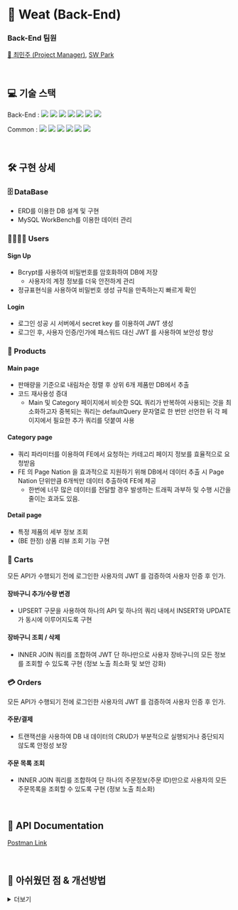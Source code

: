 # 🥩 Weat (Back-End)
### Back-End 팀원

[👑 최민주 (Project Manager)](https://github.com/Judy-Choi), [SW Park](https://github.com/Jetkick)

<br>

## 💻 기술 스택

Back-End : 
<img src="https://img.shields.io/badge/Node.js-339933?style=flat&amp;logo=Node.js&amp;logoColor=white">
<img src="https://img.shields.io/badge/Nodemon-76D04B?style=flat&amp;logo=Nodemon&amp;logoColor=white">
<img src="https://img.shields.io/badge/Express-000000?style=flat&amp;logo=Express&amp;logoColor=white">
<img src="https://img.shields.io/badge/MySQL-4479A1?style=flat&amp;logo=MySQL&amp;logoColor=white">
<img src="https://img.shields.io/badge/JWT-CC6699?style=flat&amp;logo=JSON&amp;logoColor=white">
<img src="https://img.shields.io/badge/Dbmate-009DC7?style=flat&amp;logo=Bcrypt&amp;logoColor=white">
<img src="https://img.shields.io/badge/Bcrypt-CA424?style=flat&amp;logo=Bcrypt&amp;logoColor=white">

Common : 
<img src="https://img.shields.io/badge/Git-F05032?style=flat&amp;logo=Git&amp;logoColor=white">
<img src="https://img.shields.io/badge/GitHub-181717?style=flat&amp;logo=GitHub&amp;logoColor=white">
<img src="https://img.shields.io/badge/Prettier-F7B93E?style=flat&amp;logo=prettier&amp;logoColor=white">
<img src="https://img.shields.io/badge/RestfulAPI-F7533E?style=flat&amp;logo=RestfulAPII&amp;logoColor=white">
<img src="https://img.shields.io/badge/VSCode-007ACC?style=flat&amp;logo=Visual Studio Code&amp;logoColor=white">
<img src="https://img.shields.io/badge/Postman-FF6C37?style=flat&amp;logo=Postman Code&amp;logoColor=white">

<br>

## 🛠️ 구현 상세
### 🗄️ DataBase
- ERD를 이용한 DB 설계 및 구현
- MySQL WorkBench를 이용한 데이터 관리

### 👨‍👩‍👧‍👦 Users
#### Sign Up
- Bcrypt를 사용하여 비밀번호를 암호화하여 DB에 저장
  - 사용자의 계정 정보를 더욱 안전하게 관리
- 정규표현식을 사용하여 비밀번호 생성 규칙을 만족하는지 빠르게 확인

#### Login
- 로그인 성공 시 서버에서 secret key 를 이용하여 JWT 생성
- 로그인 후, 사용자 인증/인가에 패스워드 대신 JWT 를 사용하여 보안성 향상

### 🍖 Products
#### Main page
- 판매량을 기준으로 내림차순 정렬 후 상위 6개 제품만 DB에서 추출
- 코드 재사용성 증대
  - Main 및 Category 페이지에서 비슷한 SQL 쿼리가 반복하여 사용되는 것을 최소화하고자 중복되는 쿼리는 defaultQuery 문자열로 한 번만 선언한 뒤 각 페이지에서 필요한 추가 쿼리를 덧붙여 사용

#### Category page
- 쿼리 파라미터를 이용하여 FE에서 요청하는 카테고리 페이지 정보를 효율적으로 요청받음
- FE 의 Page Nation 을 효과적으로 지원하기 위해 DB에서 데이터 추출 시 Page Nation 단위만큼 6개씩만 데이터 추출하여 FE에 제공
  - 한번에 너무 많은 데이터를 전달할 경우 발생하는 트래픽 과부하 및 수행 시간을 줄이는 효과도 있음.

#### Detail page
- 특정 제품의 세부 정보 조회
- (BE 한정) 상품 리뷰 조회 기능 구현

### 🛒 Carts
모든 API가 수행되기 전에 로그인한 사용자의 JWT 를 검증하여 사용자 인증 후 인가.

#### 장바구니 추가/수량 변경
- UPSERT 구문을 사용하여 하나의 API 및 하나의 쿼리 내에서 INSERT와 UPDATE가 동시에 이루어지도록 구현

#### 장바구니 조회 / 삭제
- INNER JOIN 쿼리를 조합하여 JWT 단 하나만으로 사용자 장바구니의 모든 정보를 조회할 수 있도록 구현 (정보 노출 최소화 및 보안 강화)

### 💳 Orders
모든 API가 수행되기 전에 로그인한 사용자의 JWT 를 검증하여 사용자 인증 후 인가.

#### 주문/결제
- 트랜잭션을 사용하여 DB 내 데이터의 CRUD가 부분적으로 실행되거나 중단되지 않도록 안정성 보장
#### 주문 목록 조회
- INNER JOIN 쿼리를 조합하여 단 하나의 주문정보(주문 ID)만으로 사용자의 모든 주문목록을 조회할 수 있도록 구현 (정보 노출 최소화)

<br>

## 📑 API Documentation
[Postman Link](https://documenter.getpostman.com/view/24998473/2s8Z76x9km)

<br>

## 🤔 아쉬웠던 점 & 개선방법

<details>
    <summary>더보기</summary>
  
### JWT 만으로는 보안상 취약하다
- 💡 추가적인 보안 기능을 도입한다. (MFA)
- 💡 JWT 이외에 Refresh token 을 추가로 사용한다.

### DB가 팀 멤버 각각의 로컬에 존재한다
- 완전히 동일한 DB를 사용할 수 없어서 테스트 환경에 차이가 난다
  - 💡 AWS RDS 나 S3 를 써보자!

### 비효율적인 FE-BE 연결 테스트
- 한 번에 서버 1개만 켤 수 있었다
- 관리자(멘토) 가 PR에 피드백을 주고 Main 브랜치에 merge 할 때까지 기다려야 했다.
- 기능이 각 브랜치에 나누어 구현되어 있으므로 서로 다른 기능을 테스트하기 위해서는 브랜치를 계속 전환해야 했다.
  - 💡 포트 번호를 바꿔서 서버를 켠다.
  - 💡 테스트 브랜치를 한 개 생성하여 모든 코드를 통합하여 사용한다.

### MySQL 쿼리만을 이용한 API 작성  
- 현업에서는 순수한(?) MySQL 쿼리만을 사용하여 개발하지 않는다던데...!? 👩‍💻
- 💡 MyBatis
  - Java(Spring) 에서 DB 연동을 도와주는 프레임워크
  - 쿼리 기반 웹 애플리케이션을 개발할 때 가장 많이 사용되는 SQL 매퍼(Mapper) 프레임워크
  - MySQL 쿼리와 함께 사용하며, MySQL 에 없는 쉬운 방법이 많음
  - 같은 기능을 구현하더라도 MySQL 만을 사용하여 구현하는 것보다 쉬움
- 💡 Query Builder
  - TypeORM 의 가장 강력한 기능 중 하나
  - DB 를 더욱 쉽게 다룰 수 있고 가독성이 좋고 효율적
  - 나를 비롯한 41기 동기들은 Query Builder 를 사용하지 않고 MySQL low query 만 사용했지만 현업에서는 Query Builder 를 많이 사용한다고...

### 개발 완성도
- 개발 후 테스트해보니 버그가 너무 많다 🐞
- 💡 개발 단계에서 Jest 등을 이용하여 코드를 테스트한다.

### 코드가 더 클린했으면 좋겠다
- 같은 백엔드 팀원이 내 코드를 쉽게 이해할 수 없었다 (가끔은 나도 내 코드를 알아보기 쉽지 않았다 😂)
- 💡 리팩토링!
  - ex) 코드를 클래스로 분리한다 (모듈화)
  - ex) 메소드(API) 이름을 좀더 가독성 좋게 바꾼다
</details>
